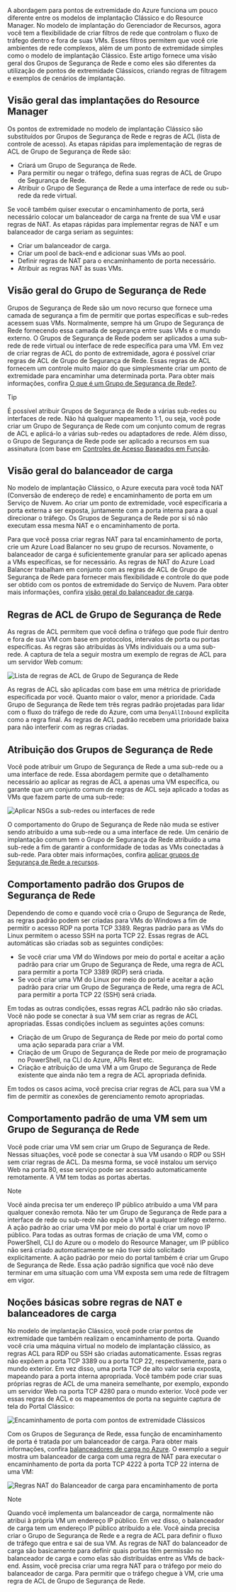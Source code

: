 A abordagem para pontos de extremidade do Azure funciona um pouco diferente entre os modelos de implantação Clássico e do Resource Manager. No modelo de implantação do Gerenciador de Recursos, agora você tem a flexibilidade de criar filtros de rede que controlam o fluxo de tráfego dentro e fora de suas VMs. Esses filtros permitem que você crie ambientes de rede complexos, além de um ponto de extremidade simples como o modelo de implantação Clássico. Este artigo fornece uma visão geral dos Grupos de Segurança de Rede e como eles são diferentes da utilização de pontos de extremidade Clássicos, criando regras de filtragem e exemplos de cenários de implantação.

## <a name="overview-of-resource-manager-deployments"></a>Visão geral das implantações do Resource Manager
Os pontos de extremidade no modelo de implantação Clássico são substituídos por Grupos de Segurança de Rede e regras de ACL (lista de controle de acesso). As etapas rápidas para implementação de regras de ACL de Grupo de Segurança de Rede são:

* Criará um Grupo de Segurança de Rede.
* Para permitir ou negar o tráfego, defina suas regras de ACL de Grupo de Segurança de Rede.
* Atribuir o Grupo de Segurança de Rede a uma interface de rede ou sub-rede da rede virtual.

Se você também quiser executar o encaminhamento de porta, será necessário colocar um balanceador de carga na frente de sua VM e usar regras de NAT. As etapas rápidas para implementar regras de NAT e um balanceador de carga seriam as seguintes:

* Criar um balanceador de carga.
* Criar um pool de back-end e adicionar suas VMs ao pool.
* Definir regras de NAT para o encaminhamento de porta necessário.
* Atribuir as regras NAT às suas VMs.

## <a name="network-security-group-overview"></a>Visão geral do Grupo de Segurança de Rede
Grupos de Segurança de Rede são um novo recurso que fornece uma camada de segurança a fim de permitir que portas específicas e sub-redes acessem suas VMs. Normalmente, sempre há um Grupo de Segurança de Rede fornecendo essa camada de segurança entre suas VMs e o mundo externo. O Grupos de Segurança de Rede podem ser aplicados a uma sub-rede de rede virtual ou interface de rede específica para uma VM. Em vez de criar regras de ACL do ponto de extremidade, agora é possível criar regras de ACL de Grupo de Segurança de Rede. Essas regras de ACL fornecem um controle muito maior do que simplesmente criar um ponto de extremidade para encaminhar uma determinada porta. Para obter mais informações, confira [O que é um Grupo de Segurança de Rede?](../articles/virtual-network/virtual-networks-nsg.md).

> [!TIP]
> É possível atribuir Grupos de Segurança de Rede a várias sub-redes ou interfaces de rede. Não há qualquer mapeamento 1:1, ou seja, você pode criar um Grupo de Segurança de Rede com um conjunto comum de regras de ACL e aplicá-lo a várias sub-redes ou adaptadores de rede. Além disso, o Grupo de Segurança de Rede pode ser aplicado a recursos em sua assinatura (com base em [Controles de Acesso Baseados em Função](../articles/active-directory/role-based-access-control-what-is.md).

## <a name="load-balancers-overview"></a>Visão geral do balanceador de carga
No modelo de implantação Clássico, o Azure executa para você toda NAT (Conversão de endereço de rede) e encaminhamento de porta em um Serviço de Nuvem. Ao criar um ponto de extremidade, você especificaria a porta externa a ser exposta, juntamente com a porta interna para a qual direcionar o tráfego. Os Grupos de Segurança de Rede por si só não executam essa mesma NAT e o encaminhamento de porta. 

Para que você possa criar regras NAT para tal encaminhamento de porta, crie um Azure Load Balancer no seu grupo de recursos. Novamente, o balanceador de carga é suficientemente granular para ser aplicado apenas a VMs específicas, se for necessário. As regras de NAT do Azure Load Balancer trabalham em conjunto com as regras de ACL de Grupo de Segurança de Rede para fornecer mais flexibilidade e controle do que pode ser obtido com os pontos de extremidade do Serviço de Nuvem. Para obter mais informações, confira [visão geral do balanceador de carga](../articles/load-balancer/load-balancer-overview.md).

## <a name="network-security-group-acl-rules"></a>Regras de ACL de Grupo de Segurança de Rede
As regras de ACL permitem que você defina o tráfego que pode fluir dentro e fora de sua VM com base em protocolos, intervalos de porta ou portas específicas. As regras são atribuídas às VMs individuais ou a uma sub-rede. A captura de tela a seguir mostra um exemplo de regras de ACL para um servidor Web comum:

![Lista de regras de ACL de Grupo de Segurança de Rede](./media/virtual-machines-common-endpoints-in-resource-manager/example-acl-rules.png)

As regras de ACL são aplicadas com base em uma métrica de prioridade especificada por você. Quanto maior o valor, menor a prioridade. Cada Grupo de Segurança de Rede tem três regras padrão projetadas para lidar com o fluxo do tráfego de rede do Azure, com uma `DenyAllInbound` explícita como a regra final. As regras de ACL padrão recebem uma prioridade baixa para não interferir com as regras criadas.

## <a name="assigning-network-security-groups"></a>Atribuição dos Grupos de Segurança de Rede
Você pode atribuir um Grupo de Segurança de Rede a uma sub-rede ou a uma interface de rede. Essa abordagem permite que o detalhamento necessário ao aplicar as regras de ACL a apenas uma VM específica, ou garante que um conjunto comum de regras de ACL seja aplicado a todas as VMs que fazem parte de uma sub-rede:

![Aplicar NSGs a sub-redes ou interfaces de rede](./media/virtual-machines-common-endpoints-in-resource-manager/apply-nsg-to-resources.png)

O comportamento do Grupo de Segurança de Rede não muda se estiver sendo atribuído a uma sub-rede ou a uma interface de rede. Um cenário de implantação comum tem o Grupo de Segurança de Rede atribuído a uma sub-rede a fim de garantir a conformidade de todas as VMs conectadas à sub-rede. Para obter mais informações, confira [aplicar grupos de Segurança de Rede a recursos](../articles/virtual-network/virtual-networks-nsg.md#associating-nsgs).

## <a name="default-behavior-of-network-security-groups"></a>Comportamento padrão dos Grupos de Segurança de Rede
Dependendo de como e quando você cria o Grupo de Segurança de Rede, as regras padrão podem ser criadas para VMs do Windows a fim de permitir o acesso RDP na porta TCP 3389. Regras padrão para as VMs do Linux permitem o acesso SSH na porta TCP 22. Essas regras de ACL automáticas são criadas sob as seguintes condições:

* Se você criar uma VM do Windows por meio do portal e aceitar a ação padrão para criar um Grupo de Segurança de Rede, uma regra de ACL para permitir a porta TCP 3389 (RDP) será criada.
* Se você criar uma VM do Linux por meio do portal e aceitar a ação padrão para criar um Grupo de Segurança de Rede, uma regra de ACL para permitir a porta TCP 22 (SSH) será criada.

Em todas as outras condições, essas regras ACL padrão não são criadas. Você não pode se conectar à sua VM sem criar as regras de ACL apropriadas. Essas condições incluem as seguintes ações comuns:

* Criação de um Grupo de Segurança de Rede por meio do portal como uma ação separada para criar a VM.
* Criação de um Grupo de Segurança de Rede por meio de programação no PowerShell, na CLI do Azure, APIs Rest etc.
* Criação e atribuição de uma VM a um Grupo de Segurança de Rede existente que ainda não tem a regra de ACL apropriada definida.

Em todos os casos acima, você precisa criar regras de ACL para sua VM a fim de permitir as conexões de gerenciamento remoto apropriadas.

## <a name="default-behavior-of-a-vm-without-a-network-security-group"></a>Comportamento padrão de uma VM sem um Grupo de Segurança de Rede
Você pode criar uma VM sem criar um Grupo de Segurança de Rede. Nessas situações, você pode se conectar à sua VM usando o RDP ou SSH sem criar regras de ACL. Da mesma forma, se você instalou um serviço Web na porta 80, esse serviço pode ser acessado automaticamente remotamente. A VM tem todas as portas abertas.

> [!NOTE]
> Você ainda precisa ter um endereço IP público atribuído a uma VM para qualquer conexão remota. Não ter um Grupo de Segurança de Rede para a interface de rede ou sub-rede não expõe a VM a qualquer tráfego externo. A ação padrão ao criar uma VM por meio do portal é criar um novo IP público. Para todas as outras formas de criação de uma VM, como o PowerShell, CLI do Azure ou o modelo do Resource Manager, um IP público não será criado automaticamente se não tiver sido solicitado explicitamente. A ação padrão por meio do portal também é criar um Grupo de Segurança de Rede. Essa ação padrão significa que você não deve terminar em uma situação com uma VM exposta sem uma rede de filtragem em vigor.

## <a name="understanding-load-balancers-and-nat-rules"></a>Noções básicas sobre regras de NAT e balanceadores de carga
No modelo de implantação Clássico, você pode criar pontos de extremidade que também realizam o encaminhamento de porta. Quando você cria uma máquina virtual no modelo de implantação clássico, as regras ACL para RDP ou SSH são criadas automaticamente. Essas regras não expõem a porta TCP 3389 ou a porta TCP 22, respectivamente, para o mundo exterior. Em vez disso, uma porta TCP de alto valor seria exposta, mapeando para a porta interna apropriada. Você também pode criar suas próprias regras de ACL de uma maneira semelhante, por exemplo, expondo um servidor Web na porta TCP 4280 para o mundo exterior. Você pode ver essas regras de ACL e os mapeamentos de porta na seguinte captura de tela do Portal Clássico:

![Encaminhamento de porta com pontos de extremidade Clássicos](./media/virtual-machines-common-endpoints-in-resource-manager/classic-endpoints-port-forwarding.png)

Com os Grupos de Segurança de Rede, essa função de encaminhamento de porta é tratada por um balanceador de carga. Para obter mais informações, confira [balanceadores de carga no Azure](../articles/load-balancer/load-balancer-overview.md). O exemplo a seguir mostra um balanceador de carga com uma regra de NAT para executar o encaminhamento de porta da porta TCP 4222 à porta TCP 22 interna de uma VM:

![Regras NAT do Balanceador de carga para encaminhamento de porta](./media/virtual-machines-common-endpoints-in-resource-manager/load-balancer-nat-rules.png)

> [!NOTE]
> Quando você implementa um balanceador de carga, normalmente não atribui à própria VM um endereço IP público. Em vez disso, o balanceador de carga tem um endereço IP público atribuído a ele. Você ainda precisa criar o Grupo de Segurança de Rede e a regra de ACL para definir o fluxo de tráfego que entra e sai de sua VM. As regras de NAT do balanceador de carga são basicamente para definir quais portas têm permissão no balanceador de carga e como elas são distribuídas entre as VMs de back-end. Assim, você precisa criar uma regra NAT para o tráfego por meio do balanceador de carga. Para permitir que o tráfego chegue à VM, crie uma regra de ACL de Grupo de Segurança de Rede.
